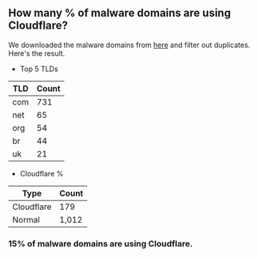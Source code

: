 ## How many % of malware domains are using Cloudflare?


We downloaded the malware domains from [here](https://urlhaus.abuse.ch) and filter out duplicates.
Here's the result.


[//]: # (start replacement)


- Top 5 TLDs

| TLD | Count |
| --- | --- |
| com | 731 |
| net | 65 |
| org | 54 |
| br | 44 |
| uk | 21 |


- Cloudflare %

| Type | Count |
| --- | --- |
| Cloudflare | 179 |
| Normal | 1,012 |


### 15% of malware domains are using Cloudflare.